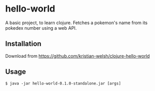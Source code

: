 # hello-world

A basic project, to learn clojure. Fetches a pokemon's name from its pokedex number using a web API.

## Installation

Download from https://github.com/kristian-welsh/clojure-hello-world

## Usage

    $ java -jar hello-world-0.1.0-standalone.jar [args]

